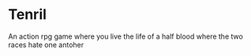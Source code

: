 # Tenril
An action rpg game where you live the life of a half blood where the two races hate one antoher
